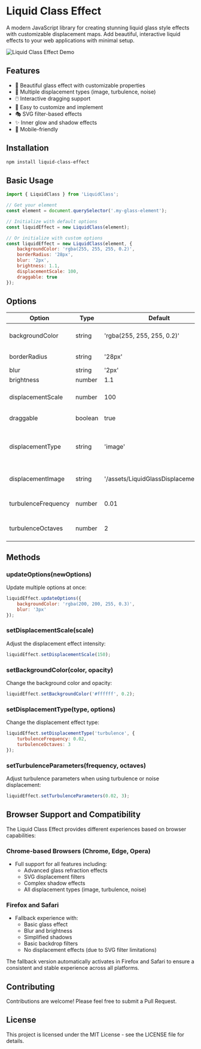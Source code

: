 # Liquid Class Effect

A modern JavaScript library for creating stunning liquid glass style effects with customizable displacement maps. Add beautiful, interactive liquid effects to your web applications with minimal setup.

![Liquid Class Effect Demo](LiquidGlassGradient.png)

## Features

- 🎨 Beautiful glass effect with customizable properties
- 🌊 Multiple displacement types (image, turbulence, noise)
- 🖱️ Interactive dragging support
- 🎯 Easy to customize and implement
- 🎭 SVG filter-based effects
- ✨ Inner glow and shadow effects
- 📱 Mobile-friendly

## Installation

```bash
npm install liquid-class-effect
```

## Basic Usage

```javascript
import { LiquidClass } from 'LiquidClass';

// Get your element
const element = document.querySelector('.my-glass-element');

// Initialize with default options
const liquidEffect = new LiquidClass(element);

// Or initialize with custom options
const liquidEffect = new LiquidClass(element, {
    backgroundColor: 'rgba(255, 255, 255, 0.2)',
    borderRadius: '28px',
    blur: '2px',
    brightness: 1.1,
    displacementScale: 100,
    draggable: true
});
```

## Options

| Option | Type | Default | Description |
|--------|------|---------|-------------|
| backgroundColor | string | 'rgba(255, 255, 255, 0.2)' | Background color with opacity |
| borderRadius | string | '28px' | Border radius of the glass effect |
| blur | string | '2px' | Blur intensity |
| brightness | number | 1.1 | Brightness level |
| displacementScale | number | 100 | Intensity of the displacement effect |
| draggable | boolean | true | Enable/disable dragging |
| displacementType | string | 'image' | Type of displacement ('image', 'turbulence', 'noise') |
| displacementImage | string | '/assets/LiquidGlassDisplacement.png' | Path to displacement image |
| turbulenceFrequency | number | 0.01 | Frequency for turbulence/noise effect |
| turbulenceOctaves | number | 2 | Number of octaves for turbulence/noise |

## Methods

### updateOptions(newOptions)
Update multiple options at once:
```javascript
liquidEffect.updateOptions({
    backgroundColor: 'rgba(200, 200, 255, 0.3)',
    blur: '3px'
});
```

### setDisplacementScale(scale)
Adjust the displacement effect intensity:
```javascript
liquidEffect.setDisplacementScale(150);
```

### setBackgroundColor(color, opacity)
Change the background color and opacity:
```javascript
liquidEffect.setBackgroundColor('#ffffff', 0.2);
```

### setDisplacementType(type, options)
Change the displacement effect type:
```javascript
liquidEffect.setDisplacementType('turbulence', {
    turbulenceFrequency: 0.02,
    turbulenceOctaves: 3
});
```

### setTurbulenceParameters(frequency, octaves)
Adjust turbulence parameters when using turbulence or noise displacement:
```javascript
liquidEffect.setTurbulenceParameters(0.02, 3);
```

## Browser Support and Compatibility

The Liquid Class Effect provides different experiences based on browser capabilities:

### Chrome-based Browsers (Chrome, Edge, Opera)
- Full support for all features including:
  - Advanced glass refraction effects
  - SVG displacement filters
  - Complex shadow effects
  - All displacement types (image, turbulence, noise)

### Firefox and Safari
- Fallback experience with:
  - Basic glass effect
  - Blur and brightness
  - Simplified shadows
  - Basic backdrop filters
  - No displacement effects (due to SVG filter limitations)

The fallback version automatically activates in Firefox and Safari to ensure a consistent and stable experience across all platforms.

## Contributing

Contributions are welcome! Please feel free to submit a Pull Request.

## License

This project is licensed under the MIT License - see the LICENSE file for details.
